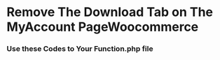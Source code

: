 # Remove The Download Tab on The MyAccount PageWoocommerce

### Use these Codes to Your Function.php file ###
